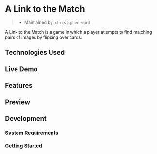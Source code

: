 # A Link to the Match

> - Maintained by: `christopher-ward` 

A Link to the Match is a game in which a player attempts to find matching pairs of images by flipping over cards.
## Technologies Used

## Live Demo

## Features

## Preview

## Development

### System Requirements

### Getting Started
